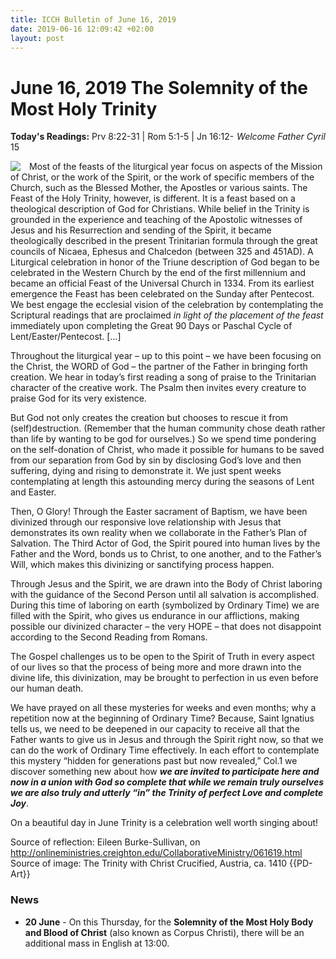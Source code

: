 ```yaml
---
title: ICCH Bulletin of June 16, 2019
date: 2019-06-16 12:09:42 +02:00
layout: post
---
```


# June 16, 2019 The Solemnity of the Most Holy Trinity
<span style="float: right"><em>Welcome Father Cyril</em></span>
**Today's Readings:** Prv 8:22-31 | Rom 5:1-5 | Jn 16:12-15


<img style="float: left; margin-right: 1em;" src="https://upload.wikimedia.org/wikipedia/commons/thumb/b/b2/%C3%96sterreichischer_Meister_001.jpg/587px-%C3%96sterreichischer_Meister_001.jpg">

Most of the feasts of the liturgical year focus on aspects of the Mission of Christ, or the work of the Spirit, or the work of specific members of the Church, such as the Blessed Mother, the Apostles or various saints. The Feast of the Holy Trinity, however, is different.  It is a feast based on a theological description of God for Christians. While belief in the Trinity is grounded in the experience and teaching of the Apostolic witnesses of Jesus and his Resurrection and sending of the Spirit, it became theologically described in the present Trinitarian formula through the great councils of Nicaea, Ephesus and Chalcedon (between 325 and 451AD). A Liturgical celebration in honor of the Triune description of God began to be celebrated in the Western Church by the end of the first millennium and became an official Feast of the Universal Church in 1334. From its earliest emergence the Feast has been celebrated on the Sunday after Pentecost. We best engage the ecclesial vision of the celebration by contemplating the Scriptural readings that are proclaimed *in light of the placement of the feast* immediately upon completing the Great 90 Days or Paschal Cycle of Lent/Easter/Pentecost. [...]

Throughout the liturgical year – up to this point – we have been focusing on the Christ, the WORD of God – the partner of the Father in bringing forth creation. We hear in today’s first reading a song of praise to the Trinitarian character of the creative work. The Psalm then invites every creature to praise God for its very existence.

But God not only creates the creation but chooses to rescue it from (self)destruction. (Remember that the human community chose death rather than life by wanting to be god for ourselves.) So we spend time pondering on the self-donation of Christ, who made it possible for humans to be saved from our separation from God by sin by disclosing God’s love and then suffering, dying and rising to demonstrate it. We just spent weeks contemplating at length this astounding mercy during the seasons of Lent and Easter.  

Then, O Glory! Through the Easter sacrament of Baptism, we have been divinized through our responsive love relationship with Jesus that demonstrates its own reality when we collaborate in the Father’s Plan of Salvation. The Third Actor of God, the Spirit poured into human lives by the Father and the Word, bonds us to Christ, to one another, and to the Father’s Will, which makes this divinizing or sanctifying process happen.

Through Jesus and the Spirit, we are drawn into the Body of Christ laboring with the guidance of the Second Person until all salvation is accomplished. During this time of laboring on earth (symbolized by Ordinary Time) we are filled with the Spirit, who gives us endurance in our afflictions, making possible our divinized character – the very HOPE – that does not disappoint according to the Second Reading from Romans. 

The Gospel challenges us to be open to the Spirit of Truth in every aspect of our lives so that the process of being more and more drawn into the divine life, this divinization, may be brought to perfection in us even before our human death.

We have prayed on all these mysteries for weeks and even months; why a repetition now at the beginning of Ordinary Time? Because, Saint Ignatius tells us, we need to be deepened in our capacity to receive all that the Father wants to give us in Jesus and through the Spirit right now, so that we can do the work of Ordinary Time effectively. In each effort to contemplate this mystery “hidden for generations past but now revealed,” Col.1 we discover something new about how ***we are invited to participate here and now in a union with God so complete that while we remain truly ourselves we are also truly and utterly “in” the Trinity of perfect Love and complete Joy***.

On a beautiful day in June Trinity is a celebration well worth singing about!

Source of reflection: Eileen Burke-Sullivan, on http://onlineministries.creighton.edu/CollaborativeMinistry/061619.html
Source of image: The Trinity with Christ Crucified, Austria, ca. 1410 {{PD-Art}}

### News 

* **20 June** - On this Thursday, for the **Solemnity of the Most Holy Body and Blood of Christ** (also known as Corpus Christi), there will be an additional mass in English at 13:00.
